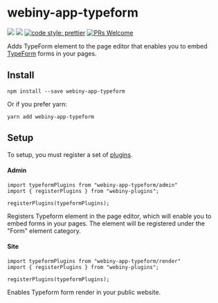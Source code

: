 # webiny-app-typeform
[![](https://img.shields.io/npm/dw/webiny-app-typeform.svg)](https://www.npmjs.com/package/webiny-app-typeform) 
[![](https://img.shields.io/npm/v/webiny-app-typeform.svg)](https://www.npmjs.com/package/webiny-app-typeform)
[![code style: prettier](https://img.shields.io/badge/code_style-prettier-ff69b4.svg?style=flat-square)](https://github.com/prettier/prettier)
[![PRs Welcome](https://img.shields.io/badge/PRs-welcome-brightgreen.svg?style=flat-square)](http://makeapullrequest.com)

Adds TypeForm element to the page editor that enables you to embed 
[TypeForm](https://www.typeform.com/) forms in your pages. 
  
## Install
```
npm install --save webiny-app-typeform
```

Or if you prefer yarn: 
```
yarn add webiny-app-typeform
```

## Setup
To setup, you must register a set of [plugins](https://docs.webiny.com/docs/developer-tutorials/plugins-crash-course).

#### Admin

```
import typeformPlugins from "webiny-app-typeform/admin"
import { registerPlugins } from "webiny-plugins";

registerPlugins(typeformPlugins);
```

Registers Typeform element in the page editor, which will enable you to embed forms in your pages. 
The element will be registered under the "Form" element category.

#### Site
```
import typeformPlugins from "webiny-app-typeform/render"
import { registerPlugins } from "webiny-plugins";

registerPlugins(typeformPlugins);
```

Enables Typeform form render in your public website.

